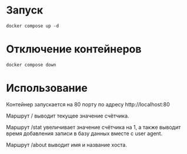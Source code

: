 # Запуск
    docker compose up -d

# Отключение контейнеров
    docker compose down

# Использование
Контейнер запускается на 80 порту по адресу http://localhost:80

Маршрут / выводит текущее значение счётчика.

Маршрут /stat увеличивает значение счётчика на 1, а также выводит время добавления записи в базу данных вместе с user agent.

Маршрут /about выводит имя и название хоста.

